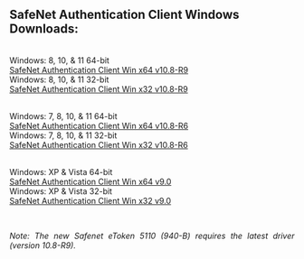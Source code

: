 <h2 style="margin-left:0px;"><strong>SafeNet Authentication Client Windows Downloads:</strong></h2>

<p style="margin-left:0px;text-align:justify;"><br>Windows:&nbsp;8, 10, &amp; 11 64-bit<br>
<a target="_blank" rel="noopener noreferrer" href="https://github.com/usasmartcard/safenet-authentication-client/raw/main/Safenet-Authentication-Tools-Windows-x64-10.8-R9.zip">SafeNet Authentication Client Win x64 v10.8-R9</a><br>Windows:&nbsp;8, 10, &amp; 11 32-bit<br><a target="_blank" rel="noopener noreferrer" href="https://github.com/usasmartcard/safenet-authentication-client/raw/main/Safenet-Authentication-Tools-Windows-x32-10.8-R9.zip">SafeNet Authentication Client Win x32 v10.8-R9</a></p>

<p style="margin-left:0px;text-align:justify;"><br>Windows:&nbsp;7, 8, 10, &amp; 11 64-bit<br><a target="_blank" rel="noopener noreferrer" href="https://github.com/usasmartcard/safenet-authentication-client/raw/main/Safenet-Authentication-Tools_Windows_x64_10.8-R6_CSP_enabled_msi.zip">SafeNet Authentication Client Win x64 v10.8-R6</a><br>Windows:&nbsp;7, 8, 10, &amp; 11 32-bit<br>
<a target="_blank" rel="noopener noreferrer" href="https://github.com/usasmartcard/safenet-authentication-client/raw/main/Safenet-Authentication-Tools_Windows_x32_10.8-R6_CSP_enabled_msi.zip">SafeNet Authentication Client Win x32 v10.8-R6</a></p>

<p style="margin-left:0px;text-align:justify;"><br>Windows:&nbsp;XP &amp; Vista 64-bit<br><a target="_blank" rel="noopener noreferrer" href="https://github.com/usasmartcard/safenet-authentication-client/raw/main/Safenet-Authentication-Tools_Windows_x64_9.0.msi">SafeNet Authentication Client Win x64 v9.0</a><br>Windows:&nbsp;XP &amp; Vista 32-bit<br><a target="_blank" rel="noopener noreferrer" href="https://github.com/usasmartcard/safenet-authentication-client/raw/main/Safenet-Authentication-Tools_Windows_x32_9.0.msi">SafeNet Authentication Client Win x32 v9.0</a></p>

<p style="margin-left:0px;text-align:justify;">&nbsp;</p>

<p style="margin-left:0px;text-align:justify;"><i>Note: The new Safenet eToken 5110 (940-B) requires the latest driver (version 10.8-R9).&nbsp;</i></p>
